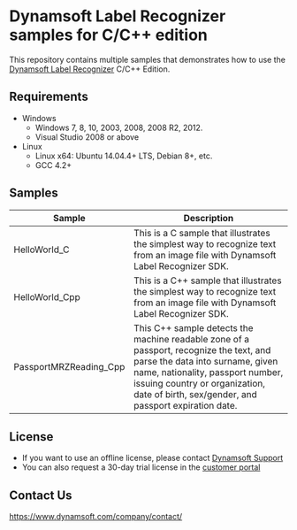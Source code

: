 # Dynamsoft Label Recognizer samples for C/C++ edition

This repository contains multiple samples that demonstrates how to use the [Dynamsoft Label Recognizer](https://www.dynamsoft.com/label-recognition/overview/) C/C++ Edition.

## Requirements
- Windows
  - Windows 7, 8, 10, 2003, 2008, 2008 R2, 2012.
  - Visual Studio 2008 or above
- Linux
  - Linux x64: Ubuntu 14.04.4+ LTS, Debian 8+, etc.
  - GCC 4.2+

## Samples

| Sample            | Description |
|---------------|----------------------|
|HelloWorld_C        | This is a C sample that illustrates the simplest way to recognize text from an image file with Dynamsoft Label Recognizer SDK. |
|HelloWorld_Cpp          | This is a C++ sample that illustrates the simplest way to recognize text from an image file  with Dynamsoft Label Recognizer SDK.            |
|PassportMRZReading_Cpp        | This C++ sample detects the machine readable zone of a passport, recognize the text, and parse the data into surname, given name, nationality, passport number, issuing country or organization, date of birth, sex/gender, and passport expiration date.                 |

## License

- If you want to use an offline license, please contact [Dynamsoft Support](https://www.dynamsoft.com/company/contact/)
- You can also request a 30-day trial license in the [customer portal](https://www.dynamsoft.com/customer/license/trialLicense?product=dlr&utm_source=github&package=c_cpp)

## Contact Us

https://www.dynamsoft.com/company/contact/